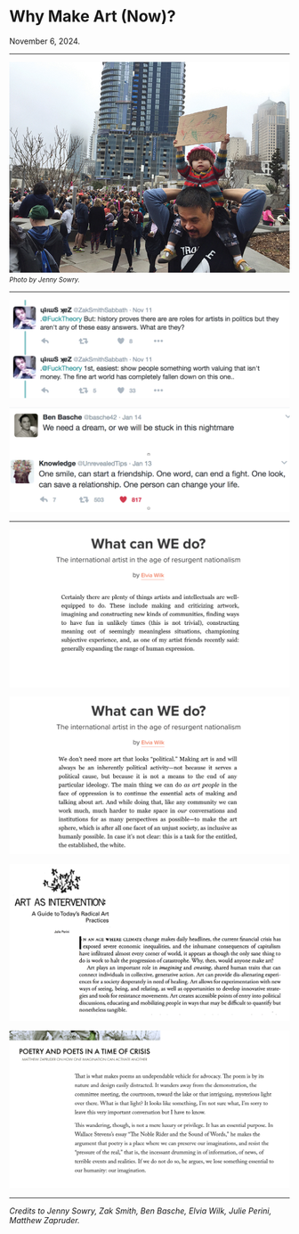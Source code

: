 # Why Make Art (Now)?

November 6, 2024.

--- 

![toddler-photo-by-jenny-sowry.jpg](images/1106/toddler-photo-by-jenny-sowry.jpg)<br /><small>*Photo by Jenny Sowry.*</small>

---


![show-people-something-worth-valuing.png](images/1106/show-people-something-worth-valuing.png)

![we-need-a-dream.png](images/1106/we-need-a-dream.png)

---

![What can WE do? by Elvia Wilk, 1](images/1106/elvia-wilk-1.png)

![What can WE do? by Elvia Wilk, 2](images/1106/elvia-wilk-2.png)

![Julie Perini](images/1106/perini-why-would-anyone-make-art.png)

![Matthew Zapruder, Poetry in a time of Crisis](images/1106/zapruder-preserve-imagination.png)

---

*Credits to Jenny Sowry, Zak Smith, Ben Basche, Elvia Wilk, Julie Perini, Matthew Zapruder.*